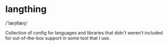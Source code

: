 # langthing

_/'læŋθæŋ/_

Collection of config for languages and libraries that didn't weren't included for out-of-the-box
support in some tool that I use.
